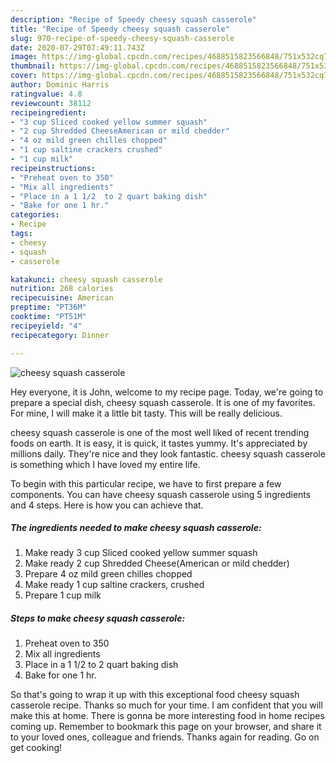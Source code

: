 ```yaml
---
description: "Recipe of Speedy cheesy squash casserole"
title: "Recipe of Speedy cheesy squash casserole"
slug: 970-recipe-of-speedy-cheesy-squash-casserole
date: 2020-07-29T07:49:11.743Z
image: https://img-global.cpcdn.com/recipes/4688515823566848/751x532cq70/cheesy-squash-casserole-recipe-main-photo.jpg
thumbnail: https://img-global.cpcdn.com/recipes/4688515823566848/751x532cq70/cheesy-squash-casserole-recipe-main-photo.jpg
cover: https://img-global.cpcdn.com/recipes/4688515823566848/751x532cq70/cheesy-squash-casserole-recipe-main-photo.jpg
author: Dominic Harris
ratingvalue: 4.8
reviewcount: 38112
recipeingredient:
- "3 cup Sliced cooked yellow summer squash"
- "2 cup Shredded CheeseAmerican or mild chedder"
- "4 oz mild green chilles chopped"
- "1 cup saltine crackers crushed"
- "1 cup milk"
recipeinstructions:
- "Preheat oven to 350"
- "Mix all ingredients"
- "Place in a 1 1/2  to 2 quart baking dish"
- "Bake for one 1 hr."
categories:
- Recipe
tags:
- cheesy
- squash
- casserole

katakunci: cheesy squash casserole 
nutrition: 268 calories
recipecuisine: American
preptime: "PT36M"
cooktime: "PT51M"
recipeyield: "4"
recipecategory: Dinner

---
```



![cheesy squash casserole](https://img-global.cpcdn.com/recipes/4688515823566848/751x532cq70/cheesy-squash-casserole-recipe-main-photo.jpg)

Hey everyone, it is John, welcome to my recipe page. Today, we're going to prepare a special dish, cheesy squash casserole. It is one of my favorites. For mine, I will make it a little bit tasty. This will be really delicious.



cheesy squash casserole is one of the most well liked of recent trending foods on earth. It is easy, it is quick, it tastes yummy. It's appreciated by millions daily. They're nice and they look fantastic. cheesy squash casserole is something which I have loved my entire life.


To begin with this particular recipe, we have to first prepare a few components. You can have cheesy squash casserole using 5 ingredients and 4 steps. Here is how you can achieve that.

<!--inarticleads1-->

##### The ingredients needed to make cheesy squash casserole:

1. Make ready 3 cup Sliced cooked yellow summer squash
1. Make ready 2 cup Shredded Cheese(American or mild chedder)
1. Prepare 4 oz mild green chilles chopped
1. Make ready 1 cup saltine crackers, crushed
1. Prepare 1 cup milk




<!--inarticleads2-->

##### Steps to make cheesy squash casserole:

1. Preheat oven to 350
1. Mix all ingredients
1. Place in a 1 1/2  to 2 quart baking dish
1. Bake for one 1 hr.




So that's going to wrap it up with this exceptional food cheesy squash casserole recipe. Thanks so much for your time. I am confident that you will make this at home. There is gonna be more interesting food in home recipes coming up. Remember to bookmark this page on your browser, and share it to your loved ones, colleague and friends. Thanks again for reading. Go on get cooking!
